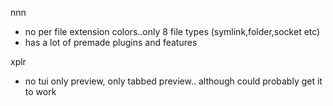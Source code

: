 


nnn
- no per file extension colors..only 8 file types (symlink,folder,socket etc)
- has a lot of premade plugins and features 


xplr 
- no tui only preview, only tabbed preview.. although could probably get it to work

